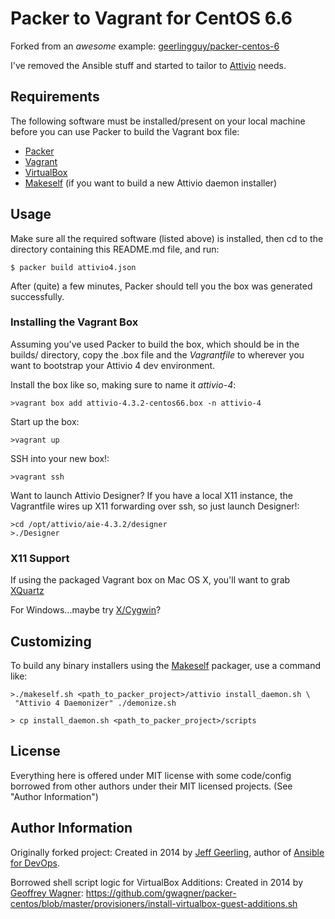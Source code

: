 # Packer to Vagrant for CentOS 6.6

Forked from an *awesome* example: [geerlingguy/packer-centos-6](https://github.com/geerlingguy/packer-centos-6)

I've removed the Ansible stuff and started to tailor to [Attivio](http://www.attivio.com) needs.

## Requirements

The following software must be installed/present on your local machine before you can use Packer to build the Vagrant box file:

  - [Packer](http://www.packer.io/)
  - [Vagrant](http://vagrantup.com/)
  - [VirtualBox](https://www.virtualbox.org/)
  - [Makeself](http://stephanepeter.com/makeself/) (if you want to build a new Attivio daemon installer)

## Usage

Make sure all the required software (listed above) is installed, then cd to the directory containing this README.md file, and run:

    $ packer build attivio4.json

After (quite) a few minutes, Packer should tell you the box was generated successfully.

### Installing the Vagrant Box

Assuming you've used Packer to build the box, which should be in the builds/ directory, copy the .box file and the _Vagrantfile_ to wherever you want to bootstrap your Attivio 4 dev environment.

Install the box like so, making sure to name it _attivio-4_:
````
>vagrant box add attivio-4.3.2-centos66.box -n attivio-4
````

Start up the box:
````
>vagrant up
````

SSH into your new box!:
````
>vagrant ssh
````

Want to launch Attivio Designer? If you have a local X11 instance, the Vagrantfile wires up X11 forwarding over ssh, so just launch Designer!:
````
>cd /opt/attivio/aie-4.3.2/designer
>./Designer
````

### X11 Support

If using the packaged Vagrant box on Mac OS X, you'll want to grab [XQuartz](http://xquartz.macosforge.org/landing/)

For Windows...maybe try [X/Cygwin](http://x.cygwin.com)?

## Customizing

To build any binary installers using the [Makeself](http://stephanepeter.com/makeself/) packager, use a command like:
````
>./makeself.sh <path_to_packer_project>/attivio install_daemon.sh \
 "Attivio 4 Daemonizer" ./demonize.sh

> cp install_daemon.sh <path_to_packer_project>/scripts
````

## License

Everything here is offered under MIT license with some code/config borrowed from other authors under their MIT licensed projects. (See "Author Information")

## Author Information

Originally forked project: Created in 2014 by [Jeff Geerling](http://jeffgeerling.com/), author of [Ansible for DevOps](http://ansiblefordevops.com/).

Borrowed shell script logic for VirtualBox Additions: Created in 2014 by [Geoffrey Wagner](https://github.com/gwagner): https://github.com/gwagner/packer-centos/blob/master/provisioners/install-virtualbox-guest-additions.sh
